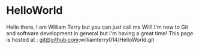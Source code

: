 # HelloWorld
Hello there, I am William Terry but you can just call me Will!
I'm new to Git and software development in general but I'm having a great time!
This page is hosted at : git@github.com:williamterry014/HelloWorld.git
